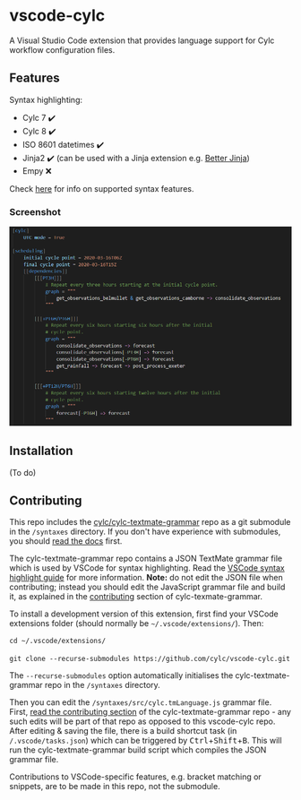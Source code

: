 # vscode-cylc

A Visual Studio Code extension that provides language support for Cylc workflow configuration files.

## Features

Syntax highlighting:
- Cylc 7 :heavy_check_mark:
- Cylc 8 :heavy_check_mark:
- ISO 8601 datetimes :heavy_check_mark:
- Jinja2 :heavy_check_mark: (can be used with a Jinja extension e.g. [Better Jinja](https://marketplace.visualstudio.com/items?itemName=samuelcolvin.jinjahtml))
- Empy :x:

Check [here](https://github.com/cylc/cylc-flow/issues/2752) for info on supported syntax features.

### Screenshot

![Screenshot of syntax highlighting](img/screen1.png)

## Installation

(To do)

## Contributing

This repo includes the [cylc/cylc-textmate-grammar](https://github.com/cylc/cylc-textmate-grammar) repo as a git submodule in the `/syntaxes` directory. If you don't have experience with submodules, you should [read the docs](https://git-scm.com/book/en/v2/Git-Tools-Submodules) first.

The cylc-textmate-grammar repo contains a JSON TextMate grammar file which is used by VSCode for syntax highlighting. Read the [VSCode syntax highlight guide](https://code.visualstudio.com/api/language-extensions/syntax-highlight-guide) for more information. **Note:** do not edit the JSON file when contributing; instead you should edit the JavaScript grammar file and build it, as explained in the [contributing](https://github.com/cylc/cylc-textmate-grammar#contributing) section of cylc-texmate-grammar.

To install a development version of this extension, first find your VSCode extensions folder (should normally be `~/.vscode/extensions/`). Then:
```
cd ~/.vscode/extensions/

git clone --recurse-submodules https://github.com/cylc/vscode-cylc.git
```
The `--recurse-submodules` option automatically initialises the cylc-textmate-grammar repo in the `/syntaxes` directory.

Then you can edit the `/syntaxes/src/cylc.tmLanguage.js` grammar file. First, [read the contributing section](https://github.com/cylc/cylc-textmate-grammar#contributing) of the cylc-textmate-grammar repo - any such edits will be part of that repo as opposed to this vscode-cylc repo. After editing & saving the file, there is a build shortcut task (in `/.vscode/tasks.json`) which can be triggered by <kbd>Ctrl</kbd>+<kbd>Shift</kbd>+<kbd>B</kbd>. This will run the cylc-textmate-grammar build script which compiles the JSON grammar file.

Contributions to VSCode-specific features, e.g. bracket matching or snippets, are to be made in this repo, not the submodule.



